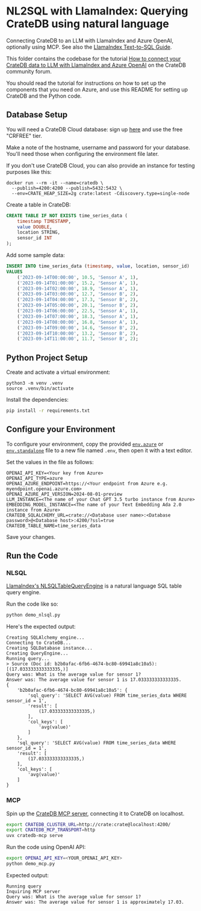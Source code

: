 # NL2SQL with LlamaIndex: Querying CrateDB using natural language

Connecting CrateDB to an LLM with LlamaIndex and Azure OpenAI,
optionally using MCP. See also the [LlamaIndex Text-to-SQL Guide].

This folder contains the codebase for the tutorial 
[How to connect your CrateDB data to LLM with LlamaIndex and Azure OpenAI]
on the CrateDB community forum.

You should read the tutorial for instructions on how to set up the components
that you need on Azure, and use this README for setting up CrateDB and the
Python code.

## Database Setup

You will need a CrateDB Cloud database: sign up [here](https://console.cratedb.cloud/) and use the free "CRFREE" tier.

Make a note of the hostname, username and password for your database.  You'll need those when configuring the environment file later.

If you don't use CrateDB Cloud, you can also provide an instance for testing
purposes like this:

```shell
docker run --rm -it --name=cratedb \
  --publish=4200:4200 --publish=5432:5432 \
  --env=CRATE_HEAP_SIZE=2g crate:latest -Cdiscovery.type=single-node
```

Create a table in CrateDB:

```sql
CREATE TABLE IF NOT EXISTS time_series_data (
    timestamp TIMESTAMP,
    value DOUBLE,
    location STRING,
    sensor_id INT
);
```

Add some sample data:

```sql
INSERT INTO time_series_data (timestamp, value, location, sensor_id)
VALUES
    ('2023-09-14T00:00:00', 10.5, 'Sensor A', 1),
    ('2023-09-14T01:00:00', 15.2, 'Sensor A', 1),
    ('2023-09-14T02:00:00', 18.9, 'Sensor A', 1),
    ('2023-09-14T03:00:00', 12.7, 'Sensor B', 2),
    ('2023-09-14T04:00:00', 17.3, 'Sensor B', 2),
    ('2023-09-14T05:00:00', 20.1, 'Sensor B', 2),
    ('2023-09-14T06:00:00', 22.5, 'Sensor A', 1),
    ('2023-09-14T07:00:00', 18.3, 'Sensor A', 1),
    ('2023-09-14T08:00:00', 16.8, 'Sensor A', 1),
    ('2023-09-14T09:00:00', 14.6, 'Sensor B', 2),
    ('2023-09-14T10:00:00', 13.2, 'Sensor B', 2),
    ('2023-09-14T11:00:00', 11.7, 'Sensor B', 2);
```

## Python Project Setup

Create and activate a virtual environment:

```shell
python3 -m venv .venv
source .venv/bin/activate
```

Install the dependencies:

```bash
pip install -r requirements.txt
```

## Configure your Environment

To configure your environment, copy the provided [`env.azure`](./env.azure) or [`env.standalone`](./env.standalone) file to a new file named `.env`, then open it with a text editor.

Set the values in the file as follows:

```
OPENAI_API_KEY=<Your key from Azure>
OPENAI_API_TYPE=azure
OPENAI_AZURE_ENDPOINT=https://<Your endpoint from Azure e.g. myendpoint.openai.azure.com>
OPENAI_AZURE_API_VERSION=2024-08-01-preview
LLM_INSTANCE=<The name of your Chat GPT 3.5 turbo instance from Azure>
EMBEDDING_MODEL_INSTANCE=<The name of your Text Embedding Ada 2.0 instance from Azure>
CRATEDB_SQLALCHEMY_URL=crate://<Database user name>:<Database password>@<Database host>:4200/?ssl=true
CRATEDB_TABLE_NAME=time_series_data
```

Save your changes. 

## Run the Code

### NLSQL

[LlamaIndex's NLSQLTableQueryEngine] is a natural language SQL table query engine.

Run the code like so:
```bash
python demo_nlsql.py
```

Here's the expected output:
```text
Creating SQLAlchemy engine...
Connecting to CrateDB...
Creating SQLDatabase instance...
Creating QueryEngine...
Running query...
> Source (Doc id: b2b0afac-6fb6-4674-bc80-69941a8c10a5): [(17.033333333333335,)]
Query was: What is the average value for sensor 1?
Answer was: The average value for sensor 1 is 17.033333333333335.
{
    'b2b0afac-6fb6-4674-bc80-69941a8c10a5': {
        'sql_query': 'SELECT AVG(value) FROM time_series_data WHERE sensor_id = 1', 
        'result': [
            (17.033333333333335,)
        ], 
        'col_keys': [
            'avg(value)'
        ]
    }, 
    'sql_query': 'SELECT AVG(value) FROM time_series_data WHERE sensor_id = 1', 
    'result': [
        (17.033333333333335,)
    ], 
    'col_keys': [
        'avg(value)'
    ]
}
```

### MCP

Spin up the [CrateDB MCP server], connecting it to CrateDB on localhost.
```bash
export CRATEDB_CLUSTER_URL=http://crate:crate@localhost:4200/
export CRATEDB_MCP_TRANSPORT=http
uvx cratedb-mcp serve
```

Run the code using OpenAI API:
```bash
export OPENAI_API_KEY=<YOUR_OPENAI_API_KEY>
python demo_mcp.py
```
Expected output:
```text
Running query
Inquiring MCP server
Query was: What is the average value for sensor 1?
Answer was: The average value for sensor 1 is approximately 17.03.
```


[CrateDB MCP server]: https://cratedb.com/docs/guide/integrate/mcp/cratedb-mcp.html
[How to connect your CrateDB data to LLM with LlamaIndex and Azure OpenAI]: https://community.cratedb.com/t/how-to-connect-your-cratedb-data-to-llm-with-llamaindex-and-azure-openai/1612
[LlamaIndex's NLSQLTableQueryEngine]: https://docs.llamaindex.ai/en/stable/api_reference/query_engine/NL_SQL_table/
[LlamaIndex Text-to-SQL Guide]: https://docs.llamaindex.ai/en/stable/examples/index_structs/struct_indices/SQLIndexDemo/
